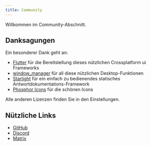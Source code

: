 ```yaml
---
title: Community
---
```


Willkommen im Community-Abschnitt.

## Danksagungen

Ein besonderer Dank geht an:

- [Flutter](https://github.com/flutter/flutter) für die Bereitstellung dieses nützlichen Crossplatform ui Frameworks
- [window_manager](https://github.com/leanflutter/window_manager) für all diese nützlichen Desktop-Funktionen
- [Starlight](https://github.com/withastro/starlight) für ein einfach zu bedienendes statisches Antwortdokumentations-Framework
- [Phosphor Icons](https://phosphoricons.com/) für die schönen Icons

Alle anderen Lizenzen finden Sie in den Einstellungen.

## Nützliche Links

- [GitHub](https://github.com/LinwoodDev/Butterfly)
- [Discord](https://go.linwood.dev/discord)
- [Matrix](https://go.linwood.dev/matrix)
